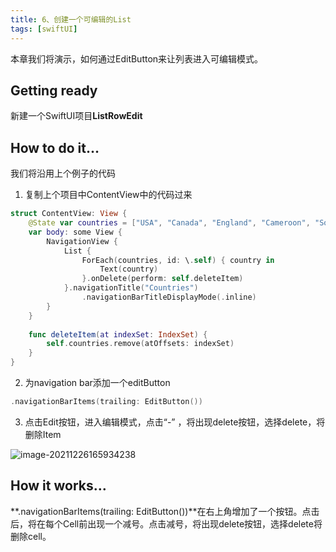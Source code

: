 ```yaml
---
title: 6、创建一个可编辑的List
tags: [swiftUI]
---
```

本章我们将演示，如何通过EditButton来让列表进入可编辑模式。

## Getting ready

新建一个SwiftUI项目**ListRowEdit**

## How to do it…

我们将沿用上个例子的代码

1. 复制上个项目中ContentView中的代码过来
```swift
struct ContentView: View {
    @State var countries = ["USA", "Canada", "England", "Cameroon", "South Africa", "Mexico" , "Japan", "South Korea"]
    var body: some View {
        NavigationView {
            List {
                ForEach(countries, id: \.self) { country in
                    Text(country)
                }.onDelete(perform: self.deleteItem)
            }.navigationTitle("Countries")
                .navigationBarTitleDisplayMode(.inline)
        }
    }
   
    func deleteItem(at indexSet: IndexSet) {
        self.countries.remove(atOffsets: indexSet)
    }
}
```

2. 为navigation bar添加一个editButton
```swift
.navigationBarItems(trailing: EditButton())
```

3. 点击Edit按钮，进入编辑模式，点击“-” ，将出现delete按钮，选择delete，将删除Item

![image-20211226165934238](https://tva1.sinaimg.cn/large/008i3skNly1gxrcaycba8j30hi0j8q3g.jpg)

## How it works…

**.navigationBarItems(trailing: EditButton())**在右上角增加了一个按钮。点击后，将在每个Cell前出现一个减号。点击减号，将出现delete按钮，选择delete将删除cell。
